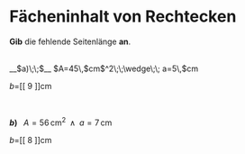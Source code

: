 <!--
version:  0.0.1

language: de


@style
input {
    text-align: center;
}

.flex-container {
    display: flex;
    flex-wrap: wrap;
    align-items: stretch;
    gap: 20px;
}

.flex-child {
    flex: 1;
    min-width: 350px;
    margin-right: 20px;
}

@media (max-width: 400px) {
    .flex-child {
        flex: 100%;
        margin-right: 0;
    }
}
@end

formula: \carry   \textcolor{red}{\scriptsize #1}
formula: \digit   \rlap{\carry{#1}}\phantom{#2}#2
formula: \permil  \text{‰}

import: https://raw.githubusercontent.com/LiaTemplates/Tikz-Jax/main/README.md

script: https://cdn.jsdelivr.net/gh/LiaTemplates/Tikz-Jax@main/dist/index.js


tags: Rechteck, Länge, Fläche, leicht, niedrig, Angeben

comment: Der Flächeninhalt einer rechteckigen Fläche ist bekannt, doch eine Seitenlänge fehlt.

author: Martin Lommatzsch

-->




# Fächeninhalt von Rechtecken


**Gib** die fehlende Seitenlänge **an**.

<br>


<section class="flex-container">

<div class="flex-child">
__$a)\;\;$__ $A=45\,$cm$^2\;\;\wedge\;\; a=5\,$cm

$b=$[[  9  ]]cm

<br>
</div>

<div class="flex-child">

__$b)\;\;$__ $A=56\,$cm$^2\;\;\wedge\;\; a=7\,$cm

$b=$[[  8  ]]cm




</div>

</section>

<br>
<br>
<br>
<br>
<br>